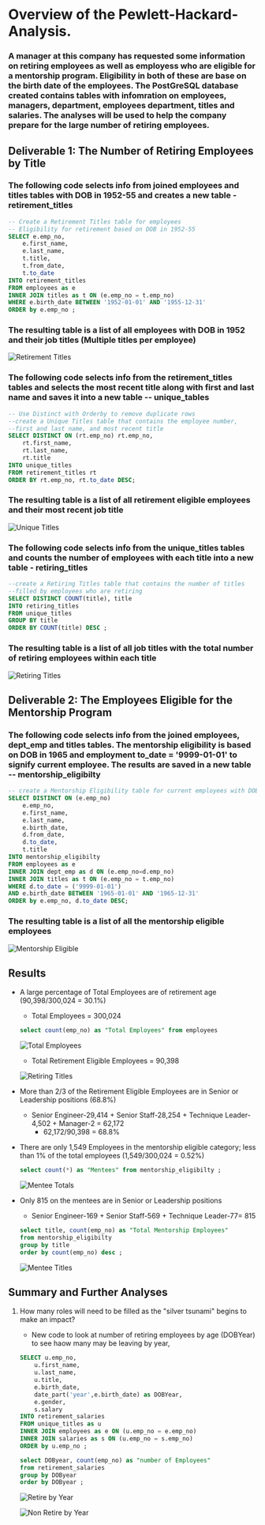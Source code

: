 # Overview of the Pewlett-Hackard-Analysis. 

### A manager at this company has requested some information on retiring employees as well as employess who are eligible for a mentorship program. Eligibility in both of these are base on the birth date of the employees. The PostGreSQL database created contains tables with infomration on employees, managers, department, employees department, titles and salaries. The analyses will be used to help the company prepare for the large number of retiring employees.

## Deliverable 1: The Number of Retiring Employees by Title

### The following code selects info from joined employees and titles tables with DOB in 1952-55 and creates a new table - retirement_titles
``` SQL
-- Create a Retirement Titles table for employees
-- Eligibility for retirement based on DOB in 1952-55
SELECT e.emp_no,
    e.first_name,
    e.last_name,
    t.title,
    t.from_date,
    t.to_date
INTO retirement_titles
FROM employees as e
INNER JOIN titles as t ON (e.emp_no = t.emp_no)
WHERE e.birth_date BETWEEN '1952-01-01' AND '1955-12-31'
ORDER by e.emp_no ;
```

### The resulting table is a list of all employees with DOB in 1952 and their job titles (Multiple titles per employee)
![Retirement Titles](./Resources/retirement_titles.png) 

### The following code selects info from the retirement_titles tables and selects the most recent title along with first and last name and saves it into a new table -- unique_tables

```SQL
-- Use Distinct with Orderby to remove duplicate rows
--create a Unique Titles table that contains the employee number, 
--first and last name, and most recent title
SELECT DISTINCT ON (rt.emp_no) rt.emp_no,
    rt.first_name,
    rt.last_name,
    rt.title
INTO unique_titles
FROM retirement_titles rt
ORDER BY rt.emp_no, rt.to_date DESC;
```

### The resulting table is a list of all retirement eligible employees and their most recent job title
![Unique Titles](./Resources/unique_titles.png) 

### The following code selects info from the unique_titles tables and counts the number of employees with each title into a new table - retiring_titles

```SQL
--create a Retiring Titles table that contains the number of titles 
--filled by employees who are retiring
SELECT DISTINCT COUNT(title), title
INTO retiring_titles
FROM unique_titles
GROUP BY title
ORDER BY COUNT(title) DESC ;
```
### The resulting table is a list of all job titles with the total number of retiring employees within each title
![Retiring Titles](./Resources/retiring_titles.png) 

## Deliverable 2: The Employees Eligible for the Mentorship Program

### The following code selects info from the joined employees, dept_emp and titles tables. The mentorship eligibility is based on DOB in 1965 and employment to_date = '9999-01-01' to signify current employee. The results are saved in a new table -- mentorship_eligibilty

```SQL
-- create a Mentorship Eligibility table for current employees with DOB in 1965
SELECT DISTINCT ON (e.emp_no) 
	e.emp_no,
    e.first_name,
    e.last_name,
	e.birth_date,
	d.from_date,
	d.to_date,
    t.title
INTO mentorship_eligibilty
FROM employees as e
INNER JOIN dept_emp as d ON (e.emp_no=d.emp_no)
INNER JOIN titles as t ON (e.emp_no = t.emp_no)
WHERE d.to_date = ('9999-01-01')
AND e.birth_date BETWEEN '1965-01-01' AND '1965-12-31'
ORDER by e.emp_no, d.to_date DESC;
```

### The resulting table is a list of all the mentorship eligible employees
![Mentorship Eligible](./Resources/mentorship_eligibilty.png) 

## Results

-   A large percentage of Total Employees are of retirement age (90,398/300,024 = 30.1%)
    - Total Employees = 300,024
    ```SQL 
    select count(emp_no) as "Total Employees" from employees 
    ```
    ![Total Employees](./Resources/total_employees.png)

    - Total Retirement Eligible Employees = 90,398

    ![Retiring Titles](./Resources/retiring_titles.png) 

-   More than 2/3 of the Retirement Eligible Employees are in Senior or Leadership positions (68.8%)
    - Senior Engineer-29,414 + Senior Staff-28,254 + Technique Leader-4,502 + Manager-2 = 62,172
        - 62,172/90,398 = 68.8%
-   There are only 1,549 Employees in the mentorship eligible category; less than 1% of the total employees (1,549/300,024 = 0.52%)
    ```SQL
    select count(*) as "Mentees" from mentorship_eligibilty ;
    ```
    ![Mentee Totals](./Resources/mentees_total.png) 

-   Only 815 on the mentees are in Senior or Leadership positions
    - Senior Engineer-169 + Senior Staff-569 + Technique Leader-77= 815
    ```SQL
    select title, count(emp_no) as "Total Mentorship Employees"
    from mentorship_eligibilty
    group by title
    order by count(emp_no) desc ;
    ```
    ![Mentee Titles](./Resources/mentees_titles.png) 

## Summary and Further Analyses

1. How many roles will need to be filled as the "silver tsunami" begins to make an impact?
    - New code to look at number of retiring employees by age (DOBYear) to see haow many may be leaving by year,
    ```sql
    SELECT u.emp_no,
        u.first_name,
        u.last_name,
        u.title,
	    e.birth_date,
	    date_part('year',e.birth_date) as DOBYear,
	    e.gender,
	    s.salary
    INTO retirement_salaries
    FROM unique_titles as u
    INNER JOIN employees as e ON (u.emp_no = e.emp_no)
    INNER JOIN salaries as s ON (u.emp_no = s.emp_no)
    ORDER by u.emp_no ;

    select DOByear, count(emp_no) as "number of Employees"
    from retirement_salaries
    group by DOByear
    order by DOByear ;
    ```
    ![Retire by Year](./Resources/retiring_by_year.png) 

    ![Non Retire by Year](./Resources/nonretiring_by_year.png) 